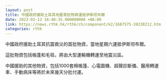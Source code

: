 ```yaml
---
layout: post
title: 中國政府援助土耳其地震首批物資運抵伊斯坦布爾
date: 2023-02-12 16:40:35.000000000 +08:00
link: https://news.rthk.hk/rthk/ch/component/k2/1687575-20230212.htm
categories: rthk
---
```


中國政府援助土耳其抗震救災的首批物資，當地星期六運抵伊斯坦布爾。

這批物資包括帳蓬和毛毯，將由大型運輸機轉運至地震災區。

中國援助的其他物資，包括1000套棉帳篷、心電圖機、超聲診斷儀、醫用轉運車、手動病床等將於未來幾天分批付運。
